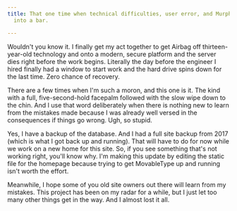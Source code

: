 ```yaml
---
title: That one time when technical difficulties, user error, and Murphy's Law walk
  into a bar.

---
```

Wouldn't you know it. I finally get my act together to get Airbag off thirteen-year-old technology and onto a modern, secure platform and the server dies right before the work begins. Literally the day before the engineer I hired finally had a window to start work and the hard drive spins down for the last time. Zero chance of recovery.

There are a few times when I'm such a moron, and this one is it. The kind with a full, five-second-hold facepalm followed with the slow wipe down to the chin. And I use that word deliberately when there is nothing new to learn from the mistakes made because I was already well versed in the consequences if things go wrong. Ugh, so stupid.

Yes, I have a backup of the database. And I had a full site backup from 2017 (which is what I got back up and running). That will have to do for now while we work on a new home for this site. So, if you see something that's not working right, you'll know why. I'm making this update by editing the static file for the homepage because trying to get MovableType up and running isn't worth the effort.

Meanwhile, I hope some of you old site owners out there will learn from my mistakes. This project has been on my radar for a while, but I just let too many other things get in the way. And I almost lost it all.